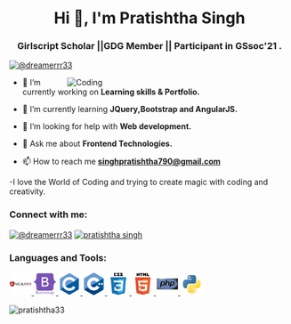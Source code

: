 <h1 align="center">Hi 👋, I'm Pratishtha Singh</h1>
<h3 align="center">Girlscript Scholar ||GDG Member || Participant in GSsoc'21 .</h3>

<p align="left"> <a href="https://twitter.com/@dreamerrr33" target="blank"><img src="https://img.shields.io/twitter/follow/@dreamerrr33?logo=twitter&style=for-the-badge" alt="@dreamerrr33" /></a> </p>

<img align="right" alt="Coding" width="400" src="https://png.pngtree.com/png-clipart/20190922/original/pngtree-overlooking-the-programmers-office-work-png-image_4774976.jpg">

- 🔭 I’m currently working on **Learning skills & Portfolio.**

- 🌱 I’m currently learning **JQuery,Bootstrap and AngularJS.**

- 🤝 I’m looking for help with **Web development.**

- 💬 Ask me about **Frontend Technologies.**

- 📫 How to reach me **singhpratishtha790@gmail.com**

 -I love the World of Coding and trying to create magic with coding and creativity.

<h3 align="left">Connect with me:</h3>
<p align="left">
<a href="https://twitter.com/@dreamerrr33" target="blank"><img align="center" src="https://cdn.jsdelivr.net/npm/simple-icons@3.0.1/icons/twitter.svg" alt="@dreamerrr33" height="30" width="40" /></a>
<a href="https://linkedin.com/in/pratishtha singh" target="blank"><img align="center" src="https://cdn.jsdelivr.net/npm/simple-icons@3.0.1/icons/linkedin.svg" alt="pratishtha singh" height="30" width="40" /></a>
</p>

<h3 align="left">Languages and Tools:</h3>
<p align="left"> <a href="https://angular.io" target="_blank"> <img src="https://raw.githubusercontent.com/devicons/devicon/master/icons/angularjs/angularjs-original-wordmark.svg" alt="angularjs" width="40" height="40"/> </a> <a href="https://getbootstrap.com" target="_blank"> <img src="https://raw.githubusercontent.com/devicons/devicon/master/icons/bootstrap/bootstrap-plain-wordmark.svg" alt="bootstrap" width="40" height="40"/> </a> <a href="https://www.cprogramming.com/" target="_blank"> <img src="https://raw.githubusercontent.com/devicons/devicon/master/icons/c/c-original.svg" alt="c" width="40" height="40"/> </a> <a href="https://www.w3schools.com/cpp/" target="_blank"> <img src="https://raw.githubusercontent.com/devicons/devicon/master/icons/cplusplus/cplusplus-original.svg" alt="cplusplus" width="40" height="40"/> </a> <a href="https://www.w3schools.com/css/" target="_blank"> <img src="https://raw.githubusercontent.com/devicons/devicon/master/icons/css3/css3-original-wordmark.svg" alt="css3" width="40" height="40"/> </a> <a href="https://www.w3.org/html/" target="_blank"> <img src="https://raw.githubusercontent.com/devicons/devicon/master/icons/html5/html5-original-wordmark.svg" alt="html5" width="40" height="40"/> </a> <a href="https://www.php.net" target="_blank"> <img src="https://raw.githubusercontent.com/devicons/devicon/master/icons/php/php-original.svg" alt="php" width="40" height="40"/> </a> <a href="https://www.python.org" target="_blank"> <img src="https://raw.githubusercontent.com/devicons/devicon/master/icons/python/python-original.svg" alt="python" width="40" height="40"/> </a> </p>

<p><img align="center" src="https://github-readme-stats.vercel.app/api/top-langs?username=pratishtha33&show_icons=true&locale=en&layout=compact" alt="pratishtha33" /></p>


